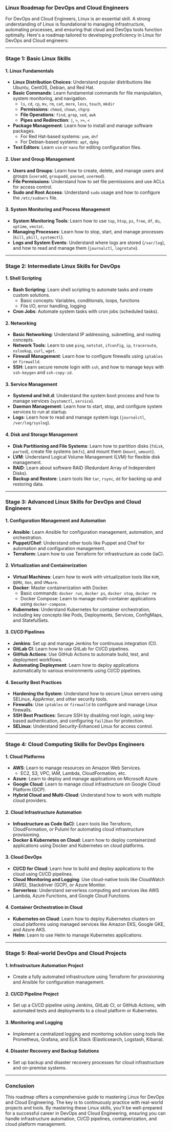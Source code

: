 ### Linux Roadmap for DevOps and Cloud Engineers

For DevOps and Cloud Engineers, Linux is an essential skill. A strong understanding of Linux is foundational to managing infrastructure, automating processes, and ensuring that cloud and DevOps tools function optimally. Here's a roadmap tailored to developing proficiency in Linux for DevOps and Cloud engineers:

---

### **Stage 1: Basic Linux Skills**

#### 1. **Linux Fundamentals**
   - **Linux Distribution Choices**: Understand popular distributions like Ubuntu, CentOS, Debian, and Red Hat. 
   - **Basic Commands**: Learn fundamental commands for file manipulation, system monitoring, and navigation.
     - `ls`, `cd`, `cp`, `mv`, `rm`, `cat`, `more`, `less`, `touch`, `mkdir`
     - **Permissions**: `chmod`, `chown`, `chgrp`
     - **File Operations**: `find`, `grep`, `sed`, `awk`
     - **Pipes and Redirection**: `|`, `>`, `>>`, `<`
   - **Package Management**: Learn how to install and manage software packages.
     - For Red Hat-based systems: `yum`, `dnf`
     - For Debian-based systems: `apt`, `dpkg`
   - **Text Editors**: Learn `vim` or `nano` for editing configuration files.

#### 2. **User and Group Management**
   - **Users and Groups**: Learn how to create, delete, and manage users and groups (`useradd`, `groupadd`, `passwd`, `usermod`).
   - **File Permissions**: Understand how to set file permissions and use ACLs for access control.
   - **Sudo and Root Access**: Understand `sudo` usage and how to configure the `/etc/sudoers` file.

#### 3. **System Monitoring and Process Management**
   - **System Monitoring Tools**: Learn how to use `top`, `htop`, `ps`, `free`, `df`, `du`, `uptime`, `vmstat`.
   - **Managing Processes**: Learn how to stop, start, and manage processes (`kill`, `pkill`, `systemctl`).
   - **Logs and System Events**: Understand where logs are stored (`/var/log`), and how to read and manage them (`journalctl`, `logrotate`).

---

### **Stage 2: Intermediate Linux Skills for DevOps**

#### 1. **Shell Scripting**
   - **Bash Scripting**: Learn shell scripting to automate tasks and create custom solutions.
     - Basic concepts: Variables, conditionals, loops, functions
     - File I/O, error handling, logging
   - **Cron Jobs**: Automate system tasks with cron jobs (scheduled tasks).

#### 2. **Networking**
   - **Basic Networking**: Understand IP addressing, subnetting, and routing concepts.
   - **Network Tools**: Learn to use `ping`, `netstat`, `ifconfig`, `ip`, `traceroute`, `nslookup`, `curl`, `wget`.
   - **Firewall Management**: Learn how to configure firewalls using `iptables` or `firewalld`.
   - **SSH**: Learn secure remote login with `ssh`, and how to manage keys with `ssh-keygen` and `ssh-copy-id`.

#### 3. **Service Management**
   - **Systemd and Init.d**: Understand the system boot process and how to manage services (`systemctl`, `service`).
   - **Daemon Management**: Learn how to start, stop, and configure system services to run at startup.
   - **Logs**: Learn how to read and manage system logs (`journalctl`, `/var/log/syslog`).

#### 4. **Disk and Storage Management**
   - **Disk Partitioning and File Systems**: Learn how to partition disks (`fdisk`, `parted`), create file systems (`mkfs`), and mount them (`mount`, `umount`).
   - **LVM**: Understand Logical Volume Management (LVM) for flexible disk management.
   - **RAID**: Learn about software RAID (Redundant Array of Independent Disks).
   - **Backup and Restore**: Learn tools like `tar`, `rsync`, `dd` for backing up and restoring data.

---

### **Stage 3: Advanced Linux Skills for DevOps and Cloud Engineers**

#### 1. **Configuration Management and Automation**
   - **Ansible**: Learn Ansible for configuration management, automation, and orchestration.
   - **Puppet/Chef**: Understand other tools like Puppet and Chef for automation and configuration management.
   - **Terraform**: Learn how to use Terraform for infrastructure as code (IaC).

#### 2. **Virtualization and Containerization**
   - **Virtual Machines**: Learn how to work with virtualization tools like `KVM`, `QEMU`, `Xen`, and `VMware`.
   - **Docker**: Master containerization with Docker.
     - Basic commands: `docker run`, `docker ps`, `docker stop`, `docker rm`
     - Docker Compose: Learn to manage multi-container applications using `docker-compose`.
   - **Kubernetes**: Understand Kubernetes for container orchestration, including key concepts like Pods, Deployments, Services, ConfigMaps, and StatefulSets.

#### 3. **CI/CD Pipelines**
   - **Jenkins**: Set up and manage Jenkins for continuous integration (CI).
   - **GitLab CI**: Learn how to use GitLab for CI/CD pipelines.
   - **GitHub Actions**: Use GitHub Actions to automate build, test, and deployment workflows.
   - **Automating Deployment**: Learn how to deploy applications automatically to various environments using CI/CD pipelines.

#### 4. **Security Best Practices**
   - **Hardening the System**: Understand how to secure Linux servers using SELinux, AppArmor, and other security tools.
   - **Firewalls**: Use `iptables` or `firewalld` to configure and manage Linux firewalls.
   - **SSH Best Practices**: Secure SSH by disabling root login, using key-based authentication, and configuring `fail2ban` for protection.
   - **SELinux**: Understand Security-Enhanced Linux for access control.

---

### **Stage 4: Cloud Computing Skills for DevOps Engineers**

#### 1. **Cloud Platforms**
   - **AWS**: Learn to manage resources on Amazon Web Services.
     - EC2, S3, VPC, IAM, Lambda, CloudFormation, etc.
   - **Azure**: Learn to deploy and manage applications on Microsoft Azure.
   - **Google Cloud**: Learn to manage cloud infrastructure on Google Cloud Platform (GCP).
   - **Hybrid Cloud and Multi-Cloud**: Understand how to work with multiple cloud providers.

#### 2. **Cloud Infrastructure Automation**
   - **Infrastructure as Code (IaC)**: Learn tools like Terraform, CloudFormation, or Pulumi for automating cloud infrastructure provisioning.
   - **Docker & Kubernetes on Cloud**: Learn how to deploy containerized applications using Docker and Kubernetes on cloud platforms.

#### 3. **Cloud DevOps**
   - **CI/CD for Cloud**: Learn how to build and deploy applications to the cloud using CI/CD pipelines.
   - **Cloud Monitoring and Logging**: Use cloud-native tools like CloudWatch (AWS), Stackdriver (GCP), or Azure Monitor.
   - **Serverless**: Understand serverless computing and services like AWS Lambda, Azure Functions, and Google Cloud Functions.

#### 4. **Container Orchestration in Cloud**
   - **Kubernetes on Cloud**: Learn how to deploy Kubernetes clusters on cloud platforms using managed services like Amazon EKS, Google GKE, and Azure AKS.
   - **Helm**: Learn to use Helm to manage Kubernetes applications.

---

### **Stage 5: Real-world DevOps and Cloud Projects**

#### 1. **Infrastructure Automation Project**
   - Create a fully automated infrastructure using Terraform for provisioning and Ansible for configuration management.

#### 2. **CI/CD Pipeline Project**
   - Set up a CI/CD pipeline using Jenkins, GitLab CI, or GitHub Actions, with automated tests and deployments to a cloud platform or Kubernetes.

#### 3. **Monitoring and Logging**
   - Implement a centralized logging and monitoring solution using tools like Prometheus, Grafana, and ELK Stack (Elasticsearch, Logstash, Kibana).

#### 4. **Disaster Recovery and Backup Solutions**
   - Set up backup and disaster recovery processes for cloud infrastructure and on-premise systems.

---

### Conclusion

This roadmap offers a comprehensive guide to mastering Linux for DevOps and Cloud Engineering. The key is to continuously practice with real-world projects and tools. By mastering these Linux skills, you'll be well-prepared for a successful career in DevOps and Cloud Engineering, ensuring you can handle infrastructure automation, CI/CD pipelines, containerization, and cloud platform management.